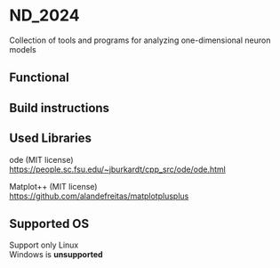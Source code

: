 # ND_2024

Collection of tools and programs for analyzing one-dimensional neuron models




## Functional


## Build instructions





## Used Libraries

ode (MIT license)  
https://people.sc.fsu.edu/~jburkardt/cpp_src/ode/ode.html  

Matplot++ (MIT license)  
https://github.com/alandefreitas/matplotplusplus  




## Supported OS
Support only Linux  
Windows is **unsupported**


